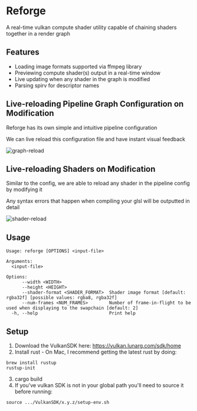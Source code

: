 # Reforge

A real-time vulkan compute shader utility capable of chaining shaders together in a render graph

## Features
* Loading image formats supported via ffmpeg library
* Previewing compute shader(s) output in a real-time window
* Live updating when any shader in the graph is modified
* Parsing spirv for descriptor names

## Live-reloading Pipeline Graph Configuration on Modification
Reforge has its own simple and intuitive pipeline configuration

We can live reload this configuration file and have instant visual feedback

![graph-reload](https://github.com/calkhaz/reforge/assets/85903607/e17db279-a061-4ee1-91da-71e7f92b8cb9)

## Live-reloading Shaders on Modification
Similar to the config, we are able to reload any shader in the pipeline config by modifying it

Any syntax errors that happen when compiling your glsl will be outputted in detail

![shader-reload](https://github.com/calkhaz/reforge/assets/85903607/5076c628-edb4-4441-a0b9-502459e15834)

## Usage
```
Usage: reforge [OPTIONS] <input-file>

Arguments:
  <input-file>

Options:
      --width <WIDTH>
      --height <HEIGHT>
      --shader-format <SHADER_FORMAT>  Shader image format [default: rgba32f] [possible values: rgba8, rgba32f]
      --num-frames <NUM_FRAMES>        Number of frame-in-flight to be used when displaying to the swapchain [default: 2]
  -h, --help                           Print help
```

## Setup
1. Download the VulkanSDK here: https://vulkan.lunarg.com/sdk/home
2. Install rust - On Mac, I recommend getting the latest rust by doing:
```
brew install rustup
rustup-init
```
3. cargo build
4. If you've vulkan SDK is not in your global path you'll need to source it before running:
```
source .../VulkanSDK/x.y.z/setup-env.sh
```
